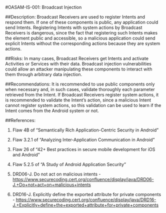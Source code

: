 
#OASAM-IS-001: Broadcast Injection

##Description:
Broadcast Receivers are used to register Intents and respond them. If one of these components is public, any application could send Intents. Registering Intents with system actions by Broadcast Receivers is dangerous, since the fact that registering such Intents makes the element public and accessible, so a malicious application could send explicit Intents without the corresponding actions because they are system actions.

##Risks:
In many cases, Broadcast Receivers get Intents and activate Activities or Services with their data. Broadcast injection vulnerabilities could allow an attacker manipulating these components to interact with them through arbitrary data injection.

##Recommendations:
It is recommended to use public components only when necessary and, in such cases, validate thoroughly each parameter retrieved from the Intent. If Broadcast Receivers register system actions, it is recommended to validate the Intent’s action, since a malicious Intent cannot register system actions, so this validation can be used to learn if the Intent comes from the Android system or not.

##References:
1. Flaw 4B of “Semantically Rich Application-Centric Security in Android”

2. Flaw 3.2.1 of “Analyzing Inter-Application Communication in Android”

3. Flaw 26 of “42+ Best practices in secure mobile development for iOS and Android”

4. Flaw 5.2.5 of “A Study of Android Application Security”

5. DRD06-J. Do not act on malicious intents - https://www.securecoding.cert.org/confluence/display/java/DRD06-J.+Do+not+act+on+malicious+intents

6. DRD16-J. Explicitly define the exported attribute for private components - https://www.securecoding.cert.org/confluence/display/java/DRD16-J.+Explicitly+define+the+exported+attribute+for+private+components
